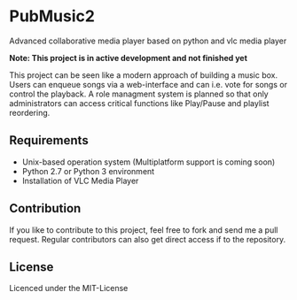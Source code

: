 # PubMusic2
Advanced collaborative media player based on python and vlc media player

**Note: This project is in active development and not finished yet**

This project can be seen like a modern approach of building a music box.
Users can enqueue songs via a web-interface and can i.e. vote for songs or
control the playback. A role managment system is planned so that only 
administrators can access critical functions like Play/Pause and playlist
reordering.

## Requirements

* Unix-based operation system (Multiplatform support is coming soon)
* Python 2.7 or Python 3 environment
* Installation of VLC Media Player

## Contribution

If you like to contribute to this project, feel free to fork and send me a pull
request. Regular contributors can also get direct access if to the repository.

## License

Licenced under the MIT-License

